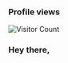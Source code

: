 ### <span>Profile views</span>
<span>![Visitor Count](https://profile-counter.glitch.me/{rifatbhuiya567}/count.svg)</span>

### Hey there,
